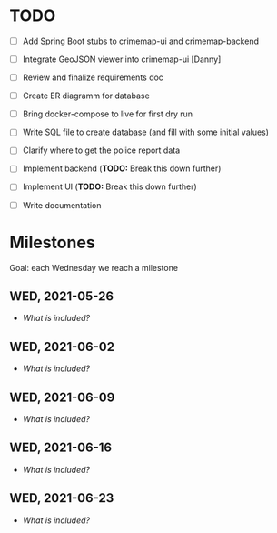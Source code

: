 # TODO

* [ ] Add Spring Boot stubs to crimemap-ui and crimemap-backend
* [ ] Integrate GeoJSON viewer into crimemap-ui [Danny]
* [ ] Review and finalize requirements doc
* [ ] Create ER diagramm for database
* [ ] Bring docker-compose to live for first dry run
* [ ] Write SQL file to create database (and fill with some initial values)
* [ ] Clarify where to get the police report data
* [ ] Implement backend (__TODO:__ Break this down further)
* [ ] Implement UI (__TODO:__ Break this down further)
* [ ] Write documentation


# Milestones

Goal: each Wednesday we reach a milestone

## WED, 2021-05-26

* _What is included?_


## WED, 2021-06-02

* _What is included?_


## WED, 2021-06-09

* _What is included?_


## WED, 2021-06-16

* _What is included?_


## WED, 2021-06-23


* _What is included?_
